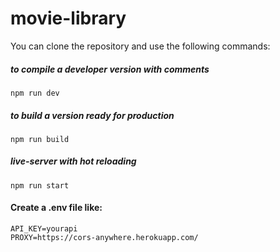 # movie-library

You can clone the repository and use the following commands:


##### to compile a developer version with comments
```shell
npm run dev
```

##### to build a version ready for production
```shell
npm run build
```

##### live-server with hot reloading
```shell
npm run start
```

#### Create a .env file like:

```shell
API_KEY=yourapi
PROXY=https://cors-anywhere.herokuapp.com/
```
